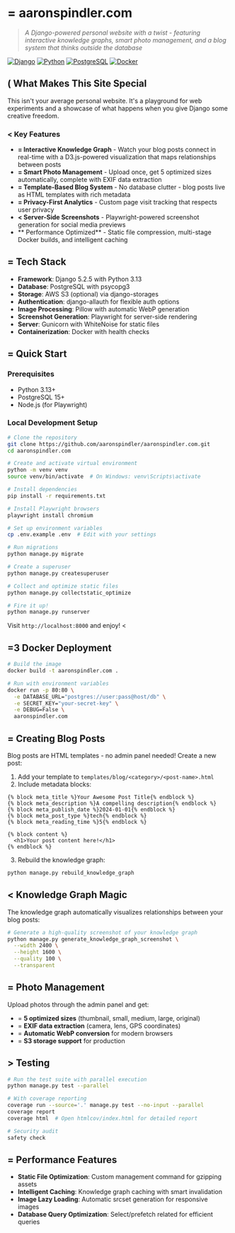 # = aaronspindler.com

> *A Django-powered personal website with a twist - featuring interactive knowledge graphs, smart photo management, and a blog system that thinks outside the database*

[![Django](https://img.shields.io/badge/Django-5.2.5-green?style=for-the-badge&logo=django)](https://www.djangoproject.com/)
[![Python](https://img.shields.io/badge/Python-3.13-blue?style=for-the-badge&logo=python)](https://www.python.org/)
[![PostgreSQL](https://img.shields.io/badge/PostgreSQL-15-blue?style=for-the-badge&logo=postgresql)](https://www.postgresql.org/)
[![Docker](https://img.shields.io/badge/Docker-Ready-blue?style=for-the-badge&logo=docker)](https://www.docker.com/)

## ( What Makes This Site Special

This isn't your average personal website. It's a playground for web experiments and a showcase of what happens when you give Django some creative freedom.

### < Key Features

- **= Interactive Knowledge Graph** - Watch your blog posts connect in real-time with a D3.js-powered visualization that maps relationships between posts
- **= Smart Photo Management** - Upload once, get 5 optimized sizes automatically, complete with EXIF data extraction
- **= Template-Based Blog System** - No database clutter - blog posts live as HTML templates with rich metadata
- **= Privacy-First Analytics** - Custom page visit tracking that respects user privacy
- **< Server-Side Screenshots** - Playwright-powered screenshot generation for social media previews
- ** Performance Optimized** - Static file compression, multi-stage Docker builds, and intelligent caching

## = Tech Stack

- **Framework**: Django 5.2.5 with Python 3.13
- **Database**: PostgreSQL with psycopg3
- **Storage**: AWS S3 (optional) via django-storages
- **Authentication**: django-allauth for flexible auth options
- **Image Processing**: Pillow with automatic WebP generation
- **Screenshot Generation**: Playwright for server-side rendering
- **Server**: Gunicorn with WhiteNoise for static files
- **Containerization**: Docker with health checks

## = Quick Start

### Prerequisites

- Python 3.13+
- PostgreSQL 15+
- Node.js (for Playwright)

### Local Development Setup

```bash
# Clone the repository
git clone https://github.com/aaronspindler/aaronspindler.com.git
cd aaronspindler.com

# Create and activate virtual environment
python -m venv venv
source venv/bin/activate  # On Windows: venv\Scripts\activate

# Install dependencies
pip install -r requirements.txt

# Install Playwright browsers
playwright install chromium

# Set up environment variables
cp .env.example .env  # Edit with your settings

# Run migrations
python manage.py migrate

# Create a superuser
python manage.py createsuperuser

# Collect and optimize static files
python manage.py collectstatic_optimize

# Fire it up!
python manage.py runserver
```

Visit `http://localhost:8000` and enjoy! <

## =3 Docker Deployment

```bash
# Build the image
docker build -t aaronspindler.com .

# Run with environment variables
docker run -p 80:80 \
  -e DATABASE_URL="postgres://user:pass@host/db" \
  -e SECRET_KEY="your-secret-key" \
  -e DEBUG=False \
  aaronspindler.com
```

## = Creating Blog Posts

Blog posts are HTML templates - no admin panel needed! Create a new post:

1. Add your template to `templates/blog/<category>/<post-name>.html`
2. Include metadata blocks:

```django
{% block meta_title %}Your Awesome Post Title{% endblock %}
{% block meta_description %}A compelling description{% endblock %}
{% block meta_publish_date %}2024-01-01{% endblock %}
{% block meta_post_type %}tech{% endblock %}
{% block meta_reading_time %}5{% endblock %}

{% block content %}
  <h1>Your post content here!</h1>
{% endblock %}
```

3. Rebuild the knowledge graph:
```bash
python manage.py rebuild_knowledge_graph
```

## < Knowledge Graph Magic

The knowledge graph automatically visualizes relationships between your blog posts:

```bash
# Generate a high-quality screenshot of your knowledge graph
python manage.py generate_knowledge_graph_screenshot \
  --width 2400 \
  --height 1600 \
  --quality 100 \
  --transparent
```

## = Photo Management

Upload photos through the admin panel and get:
- = **5 optimized sizes** (thumbnail, small, medium, large, original)
- = **EXIF data extraction** (camera, lens, GPS coordinates)
- = **Automatic WebP conversion** for modern browsers
- = **S3 storage support** for production

## > Testing

```bash
# Run the test suite with parallel execution
python manage.py test --parallel

# With coverage reporting
coverage run --source='.' manage.py test --no-input --parallel
coverage report
coverage html  # Open htmlcov/index.html for detailed report

# Security audit
safety check
```

## = Performance Features

- **Static File Optimization**: Custom management command for gzipping assets
- **Intelligent Caching**: Knowledge graph caching with smart invalidation
- **Image Lazy Loading**: Automatic srcset generation for responsive images
- **Database Query Optimization**: Select/prefetch related for efficient queries
